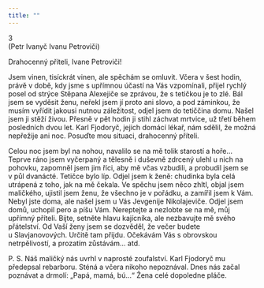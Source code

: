 ```yaml
---
title: ""
---
```


3  
(Petr Ivanyč Ivanu Petroviči)

Drahocenný příteli, Ivane Petroviči!

Jsem vinen, tisíckrát vinen, ale spěchám se omluvit.
Včera v šest hodin, právě v době, kdy jsme s upřímnou účastí na Vás vzpomínali, přijel rychlý posel od strýce Stěpana Alexejiče se zprávou, že s tetičkou je to zlé.
Bál jsem se vyděsit ženu, neřekl jsem jí proto ani slovo, a pod záminkou, že musím vyřídit jakousi nutnou záležitost, odjel jsem do tetiččina domu.
Našel jsem ji stěží živou.
Přesně v pět hodin ji stihl záchvat mrtvice, už třetí během posledních dvou let.
Karl Fjodoryč, jejich domácí lékař, nám sdělil, že možná nepřežije ani noc.
Posuďte mou situaci, drahocenný příteli.

Celou noc jsem byl na nohou, navalilo se na mě tolik starostí a hoře… Teprve ráno jsem vyčerpaný a tělesně i duševně zdrcený ulehl u nich na pohovku, zapomněl jsem jim říci, aby mě včas vzbudili, a probudil jsem se v půl dvanácté.
Tetičce bylo líp.
Odjel jsem k ženě: chudinka byla celá utrápená z toho, jak na mě čekala.
Ve spěchu jsem něco zhltl, objal jsem maličkého, ujistil jsem ženu, že všechno je v pořádku, a zamířil jsem k Vám.
Nebyl jste doma, ale našel jsem u Vás Jevgenije Nikolajeviče.
Odjel jsem domů, uchopil pero a píšu Vám.
Nereptejte a nezlobte se na mě, můj upřímný příteli.
Bijte, setněte hlavu kajícníka, ale nezbavujte mě svého přátelství.
Od Vaší ženy jsem se dozvěděl, že večer budete u Slavjanovových.
Určitě tam přijdu.
Očekávám Vás s obrovskou netrpělivostí, a prozatím zůstávám… atd.

P. S. Náš maličký nás uvrhl v naprosté zoufalství.
Karl Fjodoryč mu předepsal rebarboru.
Sténá a včera nikoho nepoznával.
Dnes nás začal poznávat a drmolí: „Papá, mamá, bú…“
Žena celé dopoledne pláče.